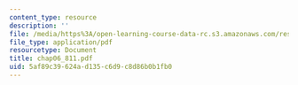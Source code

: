 ```yaml
---
content_type: resource
description: ''
file: /media/https%3A/open-learning-course-data-rc.s3.amazonaws.com/res-6-001-continuum-electromechanics-spring-2009/5af89c39624ad135c6d9c8d86b0b1fb0_chap06_811.pdf
file_type: application/pdf
resourcetype: Document
title: chap06_811.pdf
uid: 5af89c39-624a-d135-c6d9-c8d86b0b1fb0
---
```

